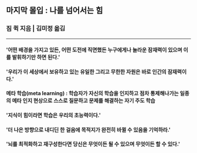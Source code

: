 ## 마지막 몰입 : 나를 넘어서는 힘
### 짐 퀵 지음 | 김미정 옮김
***
#### '어떤 배경을 가지고 있든, 어떤 도전에 직면했든 누구에게나 놀라운 잠재력이 있으며 이를 발휘하기만 하면 된다.'
#### '우리가 이 세상에서 보유하고 있는 유일한 그리고 무한한 자원은 바로 인간의 잠재력이다.'
#### 메타 학습(meta learning) : 학습자가 자신의 학습을 인지하고 점차 통제해나가는 일종의 메타 인지 현상으로 스스로 질문하고 문제를 해결하는 자기 주도 학습
#### '지식이 힘이라면 학습은 우리의 초능력이다.'
#### '더 나은 방향으로 내디딘 한 걸음에 목적지가 완전히 바뀔 수 있음을 기억하라.'
#### '뇌를 최적화하고 재구성한다면 당신은 무엇이든 될 수 있으며 무엇이든 할 수 있다.'
